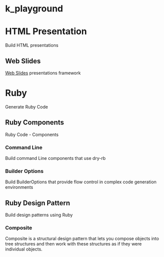 # k_playground

# HTML Presentation

Build HTML presentations

## Web Slides

[Web Slides](https://github.com/webslides/webslides) presentations framework

# Ruby

Generate Ruby Code

## Ruby Components

Ruby Code - Components

### Command Line

Build command Line components that use dry-rb

### Builder Options

Build BuilderOptions that provide flow control in complex code generation environments

## Ruby Design Pattern

Build design patterns using Ruby

### Composite

Composite is a structural design pattern that lets you compose objects into tree structures and then work with these structures as if they were individual objects.

